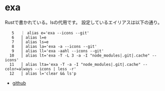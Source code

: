 # exa

Rustで書かれている。lsの代用です。
設定しているエイリアスは以下の通り。

```shell
   5   ｜ alias e='exa --icons --git'
   6   │ alias l=e
   7   │ alias ls=e
   8   │ alias la='exa -a --icons --git'
   9   │ alias ll='exa -aahl --icons --git'
  10   │ alias lt='exa -T -L 3 -a -I "node_modules|.git|.cache" --icons'
  11   │ alias lta='exa -T -a -I "node_modules|.git|.cache" --color=always --icons | less -r'
  12   │ alias l='clear && ls'p
```


- [github](https://github.com/ogham/exa)
